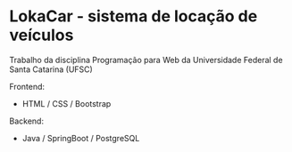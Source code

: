 # LokaCar - sistema de locação de veículos

Trabalho da disciplina Programação para Web da Universidade Federal de Santa Catarina (UFSC)
<p>Frontend:</p>

- HTML / CSS / Bootstrap
<p>Backend:</p>

- Java / SpringBoot / PostgreSQL

